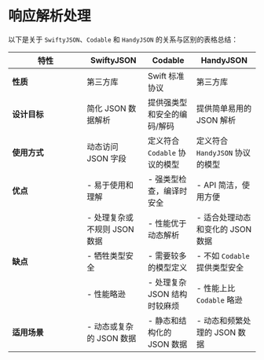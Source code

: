 # 响应解析处理

以下是关于 `SwiftyJSON`、`Codable` 和 `HandyJSON` 的关系与区别的表格总结：

<table><thead><tr><th width="136">特性</th><th>SwiftyJSON</th><th>Codable</th><th>HandyJSON</th></tr></thead><tbody><tr><td><strong>性质</strong></td><td>第三方库</td><td>Swift 标准协议</td><td>第三方库</td></tr><tr><td><strong>设计目标</strong></td><td>简化 JSON 数据解析</td><td>提供强类型和安全的编码/解码</td><td>提供简单易用的 JSON 解析</td></tr><tr><td><strong>使用方式</strong></td><td>动态访问 JSON 字段</td><td>定义符合 <code>Codable</code> 协议的模型</td><td>定义符合 <code>HandyJSON</code> 协议的模型</td></tr><tr><td><strong>优点</strong></td><td>- 易于使用和理解</td><td>- 强类型检查，编译时安全</td><td>- API 简洁，使用方便</td></tr><tr><td></td><td>- 处理复杂或不规则 JSON 数据</td><td>- 性能优于动态解析</td><td>- 适合处理动态和变化的 JSON 数据</td></tr><tr><td><strong>缺点</strong></td><td>- 牺牲类型安全</td><td>- 需要较多的模型定义</td><td>- 不如 <code>Codable</code> 提供类型安全</td></tr><tr><td></td><td>- 性能略逊</td><td>- 处理复杂 JSON 结构时较麻烦</td><td>- 性能上比 <code>Codable</code> 略逊</td></tr><tr><td><strong>适用场景</strong></td><td>- 动态或复杂的 JSON 数据</td><td>- 静态和结构化的 JSON 数据</td><td>- 动态和频繁处理的 JSON 数据</td></tr></tbody></table>

